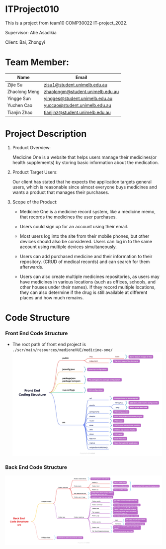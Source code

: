 # ITProject010
This is a project from team10 COMP30022 IT-project_2022.

Supervisor: Atie Asadikia

Client: 	Bai, Zhongyi


# Team Member:

| Name  | Email |
|---|---|
| Zijie Su  | zisu1@student.unimelb.edu.au |
| Zhaolong Meng  | zhaolongm@student.unimelb.edu.au |
| Yingge Sun  | yingges@student.unimelb.edu.au |
| Yuchen Cao  | yuccao@student.unimelb.edu.au |
| Tianjin Zhao  | tianjinz@student.unimelb.edu.au |

# Project Description
1. Product Overview:

    Medicine One is a website that helps users manage their medicines(or health supplements) by storing basic information about the medication.

2. Product Target Users: 

    Our client has stated that he expects the application targets general users, which is reasonable since almost everyone buys medicines and wants a product that manages their purchases. 

3. Scope of the Product: 

    * Medicine One is a medicine record system, like a medicine memo, that records the medicines the user purchases.

    * Users could sign up for an account using their email.

    * Most users log into the site from their mobile phones, but other devices should also be considered. Users can log in to the same account using multiple devices simultaneously.

    * Users can add purchased medicine and their information to their repository. (CRUD of medical records) and can search for them afterwards.

    * Users can also create multiple medicines repositories, as users may have medicines in various locations (such as offices, schools, and other houses under their names). If they record multiple locations, they can also determine if the drug is still available at different places and how much remains. 

# Code Structure
### Front End Code Structure
* The root path of front end project is `./scr/main/resources/medioneVUE/medicine-one/`
![plot](./frontend_code_structure.jpg)

### Back End Code Structure
![plot](./backend_code_structure.png)
